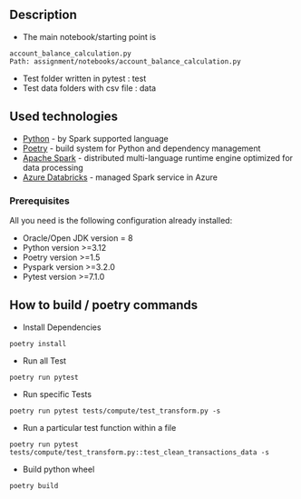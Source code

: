 ## Description

* The main notebook/starting point is
```
account_balance_calculation.py
Path: assignment/notebooks/account_balance_calculation.py
```
* Test folder written in pytest : test
* Test data folders with csv file : data

## Used technologies

* [Python](https://www.python.org/ "Official Python website") - by Spark supported language
* [Poetry](https://python-poetry.org// "Official Poetry website") - build system for Python and dependency management
* [Apache Spark](https://spark.apache.org/ "Official Spark Spark website") - distributed multi-language runtime engine optimized for data
  processing
* [Azure Databricks](https://www.databricks.com/ "Official Azure Databricks website") - managed Spark service in Azure

### Prerequisites
All you need is the following configuration already installed:

* Oracle/Open JDK version = 8
* Python version >=3.12
* Poetry version >=1.5
* Pyspark version >=3.2.0
* Pytest version >=7.1.0

## How to build / poetry commands

* Install Dependencies
```shell
poetry install
```
* Run all Test
```shell
poetry run pytest
```
* Run specific Tests
```shell
poetry run pytest tests/compute/test_transform.py -s
```
* Run a particular test function within a file
```shell
poetry run pytest tests/compute/test_transform.py::test_clean_transactions_data -s
```
* Build python wheel
```shell
poetry build
```